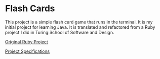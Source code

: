 # Flash Cards

This project is a simple flash card game that runs in the terminal. It is my initial project for learning Java. It is translated and refactored from a Ruby project I did in Turing School of Software and Design.

[Original Ruby Project](https://github.com/cemccabe/flash_cards)

[Project Specifications](http://backend.turing.io/module1/projects/flashcards)